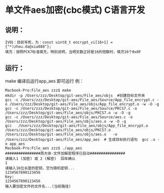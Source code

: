 # 单文件aes加密(cbc模式)   C语言开发
## 说明：
    IV码：目前写死，为：const uint8_t encrypt_vi[16+1] = {"*)zhou.da@xia888"};
    填充：按照PCK7标准填充，特别说明，当明文数正好是16的倍数时，填充16个0x0F  

## 运行：
make 编译后运行app_aes 即可运行
例：
```
Macbook-Pro:File_aes zzz$ make
mkdir -p /Users/zzz/Desktop/git-aes/File_aes/objs  #创建目标文件夹
gcc -c /Users/zzz/Desktop/git-aes/File_aes/Source/App_file_encrypt.c -o /Users/zzz/Desktop/git-aes/File_aes/objs/App_file_encrypt.o -w -O -g 
gcc -c /Users/zzz/Desktop/git-aes/File_aes/Source/PKCS7.c -o /Users/zzz/Desktop/git-aes/File_aes/objs/PKCS7.o -w -O -g 
gcc -c /Users/zzz/Desktop/git-aes/File_aes/Source/aes.c -o /Users/zzz/Desktop/git-aes/File_aes/objs/aes.o -w -O -g 
gcc   /Users/zzz/Desktop/git-aes/File_aes/objs/App_file_encrypt.o  /Users/zzz/Desktop/git-aes/File_aes/objs/PKCS7.o  /Users/zzz/Desktop/git-aes/File_aes/objs/aes.o   -o /Users/zzz/Desktop/git-aes/File_aes/app_aes  # 生成目标执行语句  gcc .o -o app_aes
Macbook-Pro:File_aes zzz$ ./app_aes 
################周大侠-文件加解密程序已启动################
请输入1 (加密) 或 2 (解密)  回车确认 
1
请输入16位长度的密钥，空为随机密钥...
1234567890123456
Key:
1234567890123456
输入要加密文件的文件名...(当前路径)
        
```

